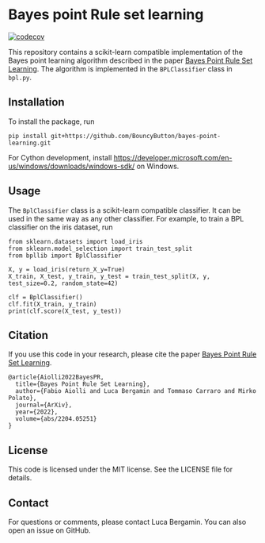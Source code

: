 # Bayes point Rule set learning

[![codecov](https://codecov.io/gh/BouncyButton/bayes-point-learning/branch/main/graph/badge.svg?token=202TOBNEVQ)](https://codecov.io/gh/BouncyButton/bayes-point-learning)

This repository contains a scikit-learn compatible implementation of the Bayes point learning algorithm described in the
paper [Bayes Point Rule Set Learning](https://arxiv.org/abs/2204.05251). The algorithm is implemented in
the `BPLClassifier` class in `bpl.py`.

## Installation

To install the package, run

    pip install git+https://github.com/BouncyButton/bayes-point-learning.git

For Cython development, install https://developer.microsoft.com/en-us/windows/downloads/windows-sdk/ on Windows.


## Usage

The `BplClassifier` class is a scikit-learn compatible classifier. It can be used in the same way as any other classifier.
For example, to train a BPL classifier on the iris dataset, run

    from sklearn.datasets import load_iris
    from sklearn.model_selection import train_test_split
    from bpllib import BplClassifier

    X, y = load_iris(return_X_y=True)
    X_train, X_test, y_train, y_test = train_test_split(X, y, test_size=0.2, random_state=42)

    clf = BplClassifier()
    clf.fit(X_train, y_train)
    print(clf.score(X_test, y_test))

## Citation

If you use this code in your research, please cite the paper [Bayes Point Rule Set Learning](https://arxiv.org/abs/2204.05251).

    @article{Aiolli2022BayesPR,
      title={Bayes Point Rule Set Learning},
      author={Fabio Aiolli and Luca Bergamin and Tommaso Carraro and Mirko Polato},
      journal={ArXiv},
      year={2022},
      volume={abs/2204.05251}
    }

## License

This code is licensed under the MIT license. See the LICENSE file for details.

## Contact

For questions or comments, please contact Luca Bergamin. You can also open an issue on GitHub. 
